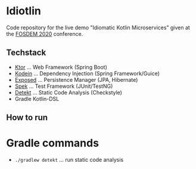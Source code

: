 # Idiotlin

Code repository for the live demo "Idiomatic Kotlin Microservices" given at the [FOSDEM 2020](https://fosdem.org/2020/schedule/event/kotlin_idiomatic_microservices/) conference.

## Techstack

* [Ktor](https://ktor.io/) ... Web Framework (Spring Boot)
* [Kodein](https://kodein.org/) ... Dependency Injection (Spring Framework/Guice)
* [Exposed](https://github.com/JetBrains/Exposed) ... Persistence Manager (JPA, Hibernate)
* [Spek](https://www.spekframework.org/) ... Test Framework (JUnit/TestNG)
* [Detekt](https://github.com/arturbosch/detekt) ... Static Code Analysis (Checkstyle)
* Gradle Kotlin-DSL

## How to run

# Gradle commands

* `./gradlew detekt` ... run static code analysis
